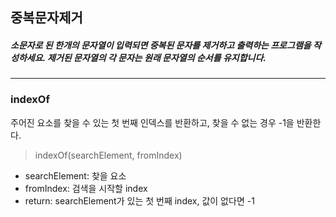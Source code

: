 ## 중복문자제거

##### 소문자로 된 한개의 문자열이 입력되면 중복된 문자를 제거하고 출력하는 프로그램을 작성하세요. 제거된 문자열의 각 문자는 원래 문자열의 순서를 유지합니다.

---

### indexOf

주어진 요소를 찾을 수 있는 첫 번째 인덱스를 반환하고, 찾을 수 없는 경우 -1을 반환한다.

> indexOf(searchElement, fromIndex)

- searchElement: 찾을 요소
- fromIndex: 검색을 시작할 index
- return: searchElement가 있는 첫 번째 index, 값이 없다면 -1
